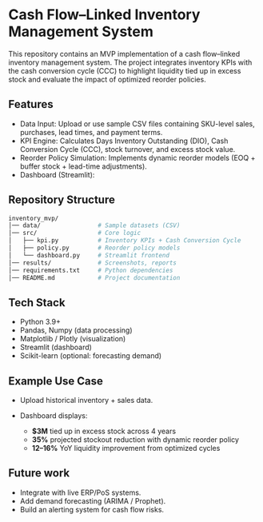 # Cash Flow–Linked Inventory Management System
This repository contains an MVP implementation of a cash flow–linked inventory management system. The project integrates inventory KPIs with the cash conversion cycle (CCC) to highlight liquidity tied up in excess stock and evaluate the impact of optimized reorder policies.

## Features
- Data Input: Upload or use sample CSV files containing SKU-level sales, purchases, lead times, and payment terms.
- KPI Engine: Calculates Days Inventory Outstanding (DIO), Cash Conversion Cycle (CCC), stock turnover, and excess stock value.
- Reorder Policy Simulation: Implements dynamic reorder models (EOQ + buffer stock + lead-time adjustments).
- Dashboard (Streamlit):

## Repository Structure
```bash
inventory_mvp/
│── data/                # Sample datasets (CSV)
│── src/                 # Core logic
│   ├── kpi.py           # Inventory KPIs + Cash Conversion Cycle
│   ├── policy.py        # Reorder policy models
│   └── dashboard.py     # Streamlit frontend
│── results/             # Screenshots, reports
│── requirements.txt     # Python dependencies
│── README.md            # Project documentation
```

## Tech Stack
- Python 3.9+
- Pandas, Numpy (data processing)
- Matplotlib / Plotly (visualization)
- Streamlit (dashboard)
- Scikit-learn (optional: forecasting demand)

## Example Use Case  
- Upload historical inventory + sales data.  

- Dashboard displays:  
  - **$3M** tied up in excess stock across 4 years  
  - **35%** projected stockout reduction with dynamic reorder policy  
  - **12–16%** YoY liquidity improvement from optimized cycles  

## Future work
- Integrate with live ERP/PoS systems.
- Add demand forecasting (ARIMA / Prophet).
- Build an alerting system for cash flow risks.
